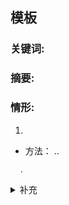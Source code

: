 ##  模板

### 关键词: 


### 摘要: 


### 情形:

1. 

- 方法： ..

```bash
  .
```

<details>
    <summary>补充</summary>
        <ul>
	      <li><strong>.</strong>： .</li>
        </ul>
</details>

